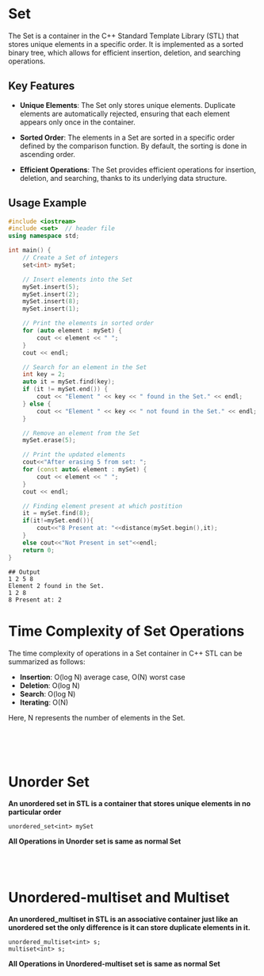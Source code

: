 # Set

The Set is a container in the C++ Standard Template Library (STL) that stores unique elements in a specific order. It is implemented as a sorted binary tree, which allows for efficient insertion, deletion, and searching operations.

## Key Features

- **Unique Elements**: The Set only stores unique elements. Duplicate elements are automatically rejected, ensuring that each element appears only once in the container.

- **Sorted Order**: The elements in a Set are sorted in a specific order defined by the comparison function. By default, the sorting is done in ascending order.

- **Efficient Operations**: The Set provides efficient operations for insertion, deletion, and searching, thanks to its underlying data structure.

## Usage Example

```cpp
#include <iostream>
#include <set>  // header file
using namespace std;

int main() {
    // Create a Set of integers
    set<int> mySet;

    // Insert elements into the Set
    mySet.insert(5);
    mySet.insert(2);
    mySet.insert(8);
    mySet.insert(1);

    // Print the elements in sorted order
    for (auto element : mySet) {
        cout << element << " ";
    }
    cout << endl;

    // Search for an element in the Set
    int key = 2;
    auto it = mySet.find(key);
    if (it != mySet.end()) {
        cout << "Element " << key << " found in the Set." << endl;
    } else {
        cout << "Element " << key << " not found in the Set." << endl;
    }

    // Remove an element from the Set
    mySet.erase(5);

    // Print the updated elements
    cout<<"After erasing 5 from set: ";
    for (const auto& element : mySet) {
        cout << element << " ";
    }
    cout << endl;

    // Finding element present at which postition
    it = mySet.find(8);
    if(it!=mySet.end()){
        cout<<"8 Present at: "<<distance(mySet.begin(),it);
    }
    else cout<<"Not Present in set"<<endl;
    return 0;
}

```
```
## Output
1 2 5 8
Element 2 found in the Set.
1 2 8
8 Present at: 2
```



# Time Complexity of Set Operations

The time complexity of operations in a Set container in C++ STL can be summarized as follows:

- **Insertion**: O(log N) average case, O(N) worst case
- **Deletion**: O(log N)
- **Search**: O(log N)
- **Iterating**: O(N)

Here, N represents the number of elements in the Set.


</br>
</br>
</br>

# Unorder Set
**An unordered set in STL is a container that stores unique elements in no particular order**
```
unordered_set<int> mySet
```
**All Operations in Unorder set is same as normal Set**


</br>
</br>

# Unordered-multiset and Multiset
**An unordered_multiset in STL is an associative container just like an unordered set the only difference is it can store duplicate elements in it.**

```
unordered_multiset<int> s;   
multiset<int> s;

```
**All Operations in Unordered-multiset set is same as normal Set**
